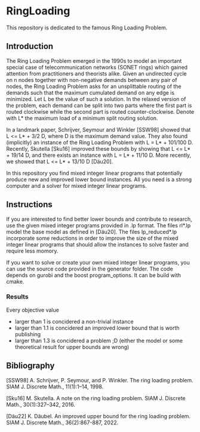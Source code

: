 # RingLoading

This repository is dedicated to the famous Ring Loading Problem.

## Introduction

The Ring Loading Problem emerged in the 1990s to model an important special case of telecommunication networks (SONET rings) which gained attention from practitioners and theorists alike. Given an undirected cycle on n nodes together with non-negative demands between any pair of nodes, the Ring Loading Problem asks for an unsplittable routing of the demands such that the maximum cumulated demand on any edge is minimized. Let L be the value of such a solution. In the relaxed version of the problem, each demand can be split into two parts where the first part is routed clockwise while the second part is routed counter-clockwise. Denote with L* the maximum load of a minimum split routing solution. 

In a landmark paper, Schrijver, Seymour and Winkler \[SSW98\] showed that L <= L* + 3/2 D, where D is the maximum demand value. They also found (implicitly) an instance of the Ring Loading Problem with L = L* + 101/100 D. Recently, Skutella \[Sku16\] improved these bounds by showing  that L <= L* + 19/14 D, and there exists an instance with L = L* + 11/10 D. More recently, we showed  that L <= L* + 13/10 D \[Däu20\].

In this repository you find mixed integer linear programs that potentially produce new and improved lower bound instances. All you need is a strong computer and a solver for mixed integer linear programs.

## Instructions

If you are interested to find better lower bounds and contribute to research, use the given mixed integer programs provided in .lp format. The files rl*.lp model the base model as defined in \[Däu20\]. The files lp_reduced*.lp incorporate some reductions in order to improve the size of the mixed integer linear programs that should allow the instances to solve faster and require less momory.

If you want to solve or create your own mixed integer linear programs, you can use the source code provided in the generator folder. The code depends on gurobi and the boost program_options. It can be build with cmake.

### Results

Every objective value 
- larger than 1 is concidered a non-trivial instance
- larger than 1.1 is concidered an improved lower bound that is worth publishing
- larger than 1.3 is concidered a problem ;D (either the model or some theoretical result for upper bounds are wrong)

## Bibliography

\[SSW98\] A. Schrijver, P. Seymour, and P. Winkler. The ring loading problem. SIAM J. Discrete Math., 11(1):1–14, 1998.

\[Sku16\] M. Skutella. A note on the ring loading problem. SIAM J. Discrete Math., 30(1):327–342, 2016.

\[Däu22\] K. Däubel. An improved upper bound for the ring loading problem. SIAM J. Discrete Math., 36(2):867-887, 2022.
